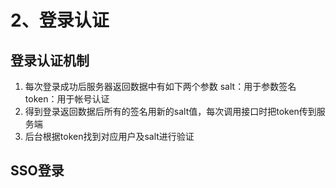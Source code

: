 # 2、登录认证

## 登录认证机制

1. 每次登录成功后服务器返回数据中有如下两个参数 salt：用于参数签名 token：用于帐号认证
2. 得到登录返回数据后所有的签名用新的salt值，每次调用接口时把token传到服务端
3. 后台根据token找到对应用户及salt进行验证

## SSO登录

